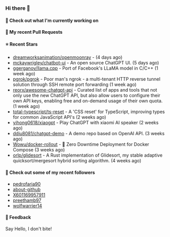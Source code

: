 ### Hi there 👋

#### 👷 Check out what I'm currently working on

#### 🔨 My recent Pull Requests


#### ⭐ Recent Stars

- [dreamworksanimation/openmoonray](https://github.com/dreamworksanimation/openmoonray) -  (4 days ago)
- [mckaywrigley/chatbot-ui](https://github.com/mckaywrigley/chatbot-ui) - An open source ChatGPT UI. (5 days ago)
- [ggerganov/llama.cpp](https://github.com/ggerganov/llama.cpp) - Port of Facebook&#39;s LLaMA model in C/C&#43;&#43; (1 week ago)
- [pgrok/pgrok](https://github.com/pgrok/pgrok) - Poor man&#39;s ngrok - a multi-tenant HTTP reverse tunnel solution through SSH remote port forwarding (1 week ago)
- [reorx/awesome-chatgpt-api](https://github.com/reorx/awesome-chatgpt-api) - Curated list of apps and tools that not only use the new ChatGPT API, but also allow users to configure their own API keys, enabling free and on-demand usage of their own quota. (1 week ago)
- [total-typescript/ts-reset](https://github.com/total-typescript/ts-reset) - A &#39;CSS reset&#39; for TypeScript, improving types for common JavaScript API&#39;s (2 weeks ago)
- [yihong0618/xiaogpt](https://github.com/yihong0618/xiaogpt) - Play ChatGPT with xiaomi AI speaker (2 weeks ago)
- [ddiu8081/chatgpt-demo](https://github.com/ddiu8081/chatgpt-demo) - A demo repo based on OpenAI API. (3 weeks ago)
- [Wowu/docker-rollout](https://github.com/Wowu/docker-rollout) - 🚀 Zero Downtime Deployment for Docker Compose (3 weeks ago)
- [orlp/glidesort](https://github.com/orlp/glidesort) - A Rust implementation of Glidesort, my stable adaptive quicksort/mergesort hybrid sorting algorithm.  (4 weeks ago)

#### 👯 Check out some of my recent followers

- [pedrofaria90](https://github.com/pedrofaria90)
- [about-github](https://github.com/about-github)
- [X601169957911](https://github.com/X601169957911)
- [preethamb97](https://github.com/preethamb97)
- [wolfwarrier14](https://github.com/wolfwarrier14)

#### 💬 Feedback

Say Hello, I don't bite!